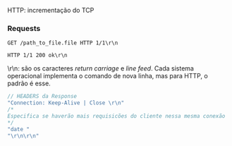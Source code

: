 HTTP: incrementação do TCP
### Requests
```
GET /path_to_file.file HTTP 1/1\r\n
```

```
HTTP 1/1 200 ok\r\n
```

\r\n: são os caracteres *return carriage* e *line feed*. Cada sistema operacional implementa o comando de nova linha, mas para HTTP, o padrão é esse.

```C
// HEADERS da Response
"Connection: Keep-Alive | Close \r\n"
/*
Especifica se haverão mais requisicões do cliente nessa mesma conexão
*/
"date "
"\r\n\r\n"

```

